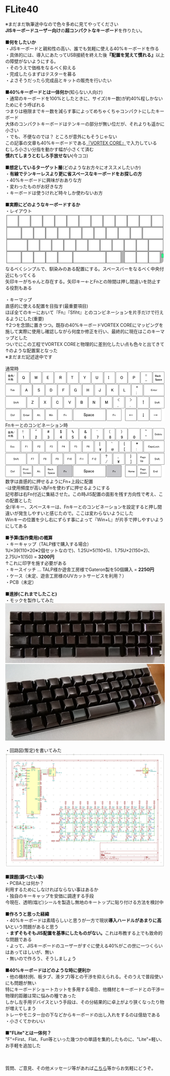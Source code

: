 # FLite40
※まだまだ執筆途中なので色々多めに見てやってください<BR>
<B>JISキーボードユーザー向け</B>の<B>超コンパクトなキーボード</B>を作りたい。<BR>
<BR>
<B>■何をしたいか</B><BR>
・JISキーボードと親和性の高い、誰でも気軽に使える40%キーボードを作る<BR>
・具体的には、導入にあたってUSB接続を終えた後<B>『配置を覚えて慣れる』</B>以上の障壁がないようにする。<BR>
・そのうえで価格をなるべく抑える<BR>
・完成したらまずはテスターを募る<BR>
・よさそうだったら完成品とキットの販売を行いたい<BR>
<BR>
<B>■40%キーボードとは一体何か</B>(知らない人向け)<BR>
・通常のキーボードを100%としたときに、サイズ(キー数)が約40%程しかないためにそう呼ばれる<BR>
つまりは極限までキー数を減らす事によってめちゃくちゃコンパクトにしたキーボード<BR>
大体のコンパクトキーボードはテンキーの部分が無い位だが、それよりも遥かに小さい<BR>
・でも、不便なのでは？ ところが意外にもそうじゃない<BR>
この記事の文章も40%キーボードである<a href="https://www.amazon.co.jp/dp/B075FWF9RW" target="_blank">『VORTEX CORE』</a>で入力している<BR>
むしろ小さい分指を動かす幅が小さくて済む<BR>
<B>慣れてしまうとむしろ手放せない</B>(今ココ)<BR>
<BR>
<B>■想定しているターゲット層</B>(どのようなお方々にオススメしたいか)<BR>
・<B>有線でテンキーレスより更に省スペースなキーボードをお探しの方</B><BR>
・40%キーボードに興味がおありな方<BR>
・変わったものがお好きな方<BR>
・キーボードは使うけれど時々しか使わないお方<BR>
<BR>
<B>■実際にどのようなキーボードするか</B><BR>
・レイアウト<BR>
<img src=img/layout.jpg><BR>
なるべくシンプルで、馴染みのある配置にする。スペースバーをなるべく中央付近にもってくる<BR>
矢印キーがちゃんと存在する。矢印キー←とFnとの隙間は押し間違いを防止する役割もある<BR>
<BR>
  ・キーマップ<BR>
直感的に使える配置を目指す(最重要項目)<BR>
ほぼ全てのキーにおいて『Fn』『Sfiht』とのコンビネーションを片手だけで行えるようにした(重要)<BR>
↑2つを念頭に置きつつ。既存の40%キーボードVORTEX COREにマッピングを施して実際に使用し確認しながら何度か修正を行い、最終的に現在はこのキーマップとした<BR>
ついでにこの工程でVORTEX COREと物理的に差別化したい点も色々と出てきて↑のような配置案となった<BR>
※まだまだ記述途中です<BR>
<BR>
通常時<BR>
<img src=img/kmap1.png><BR>
Fnキーとのコンビネーション時<BR>
<img src=img/kmap2.png><BR>
数字は直感的に押せるようにFn+上段に配置<BR>
-は使用頻度が高い為Fnを使わずに押せるようにする<BR>
記号郡は右Fn付近に集結させた。この時JIS配置の面影を残す方向性で考え、この配置とした<BR>
全/半キー、スペースキーは、Fnキーとのコンビネーションを設定すると押し間違いが発生しやすいと感じたので。ここは変わらないようにした<BR>
Winキーの位置を少し右にずらす事によって『Win+L』が片手で押しやすいようにしてある<BR>
<BR>
<B>■予算(製作費用)の概算</B><BR>
・キーキャップ（TALP様で購入する場合）<BR>
1U×39(110×20※2個セットなので)、1.25U×5(110×5)、1.75U×2(150×2)、2.75U×1(150) = <B>3200円</B><BR>
↑これに印字を施す必要がある<BR>
・キースイッチ … TALP様か遊舎工房様でGateron製を50個購入 = <B>2250円</B><BR>
・ケース（未定、遊舎工房様のUVカットサービスを利用？）<BR>
・PCB（未定）<BR>
<BR>
<B>■進捗(これまでしたこと)</B><BR>
・モックを製作してみた<BR>
<img src=img/mokku1.jpg><BR>
<img src=img/mokku2.jpg><BR>
<BR>
・回路図(暫定)を書いてみた<BR>
<img src=img/kairo1.jpg><BR>
<BR>
<B>■課題(調べたい事)</B><BR>
・PCBAとは何か？<BR>
利用するためにしなければならない事はあるか<BR>
・独自のキーキャップを安価に調達する手段<BR>
今現在、透明(塩ビ)シールを製造し無地のキートップに貼り付ける方法を検討中<BR>
<BR>
<B>■作ろうと思った経緯</B><BR>
・40%キーボードは素晴らしいと思うが一方で現状<B>導入ハードルがあまりに高い</B>という問題があると思う<BR>
・<B>まずそもそもJIS配置を基準にしたものがない。</B>これは布教する上でも致命的な問題である<BR>
・よって、JISキーボードのユーザーがすぐに使える40%がこの世に一つくらいはあってほしいが、無い<BR>
・無いので作ろう、そうしましょう<BR>
<BR>
<B>■40%キーボードはどのような時に便利か</B><BR>
・他の機材(例、板タブ、液タブ)等との干渉を抑えられる。そのうえで普段使いにも問題が無い<BR>
特にキーボードショートカットを多用する場合、他機材とキーボードとの干渉＝物理的距離は常に悩みの種であった<BR>
しかし左手用デバイスという手段は、その分結果的に卓上がより狭くなったり物が増えてしまう<BR>
トレーやモニター台の下などからキーボードの出し入れをするのは億劫である<BR>
・小さくてかわいい<BR>
<BR>
■<B>"FLite"とは一体何？</B><BR>
"F"=First、Flat、Fun等といった幾つかの単語を集約したものに、"Lite"=軽い、お手軽を追加した<BR>
<BR>
<BR>
<BR>
質問、ご意見、その他メッセージ等があれば<a href="https://twitter.com/r_feather1350" target="_blank">こちら</a>等からお気軽にどうぞ。<BR>
